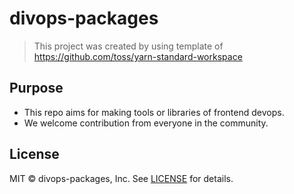 # divops-packages

> This project was created by using template of https://github.com/toss/yarn-standard-workspace

## Purpose

- This repo aims for making tools or libraries of frontend devops.
- We welcome contribution from everyone in the community.

## License

MIT © divops-packages, Inc. See [LICENSE](./LICENSE) for details.
